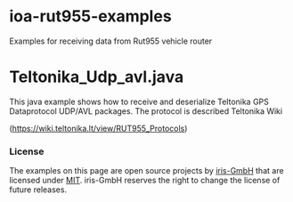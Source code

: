 # ioa-rut955-examples
Examples for receiving data from Rut955 vehicle router

# Teltonika_Udp_avl.java

This java example shows how to receive and deserialize Teltonika GPS Dataprotocol UDP/AVL packages.
The protocol is described Teltonika Wiki

(https://wiki.teltonika.lt/view/RUT955_Protocols)


### License
The examples on this page are open source projects by [iris-GmbH](https://www.irisgmbh.de) that are licensed under [MIT](http://opensource.org/licenses/MIT).
iris-GmbH reserves the right to change the license of future releases.
